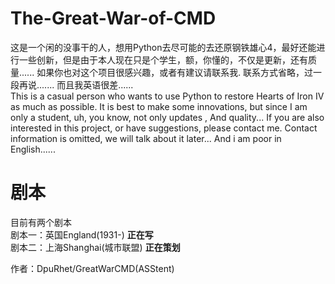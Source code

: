 # The-Great-War-of-CMD

  这是一个闲的没事干的人，想用Python去尽可能的去还原钢铁雄心4，最好还能进行一些创新，但是由于本人现在只是个学生，额，你懂的，不仅是更新，还有质量...... 如果你也对这个项目很感兴趣，或者有建议请联系我. 联系方式省略，过一段再说....... 而且我英语很差......  
  This is a casual person who wants to use Python to restore Hearts of Iron IV as much as possible. It is best to make some innovations, but since I am only a student, uh, you know, not only updates , And quality... If you are also interested in this project, or have suggestions, please contact me. Contact information is omitted, we will talk about it later... And i am poor in English......

# 剧本

目前有两个剧本  
剧本一：英国England(1931-)  **正在写**  
剧本二：上海Shanghai(城市联盟)  **正在策划**

作者：DpuRhet/GreatWarCMD(ASStent)
